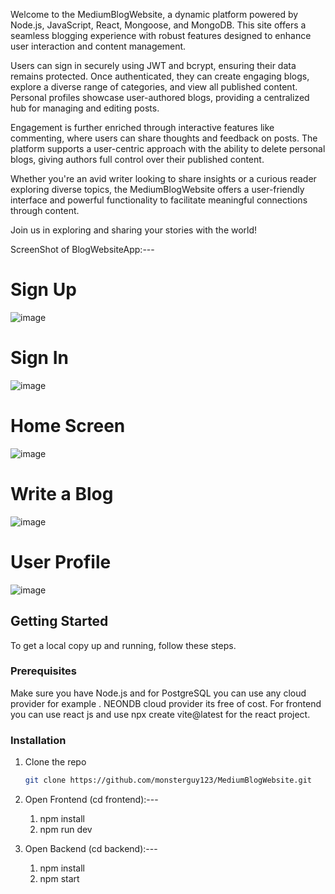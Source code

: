 
Welcome to the MediumBlogWebsite, a dynamic platform powered by Node.js, JavaScript, React, Mongoose, and MongoDB. This site offers a seamless blogging experience with robust features designed to enhance user interaction and content management.

Users can sign in securely using JWT and bcrypt, ensuring their data remains protected. Once authenticated, they can create engaging blogs, explore a diverse range of categories, and view all published content. Personal profiles showcase user-authored blogs, providing a centralized hub for managing and editing posts.

Engagement is further enriched through interactive features like commenting, where users can share thoughts and feedback on posts. The platform supports a user-centric approach with the ability to delete personal blogs, giving authors full control over their published content.

Whether you're an avid writer looking to share insights or a curious reader exploring diverse topics, the MediumBlogWebsite offers a user-friendly interface and powerful functionality to facilitate meaningful connections through content.

Join us in exploring and sharing your stories with the world!

ScreenShot of BlogWebsiteApp:---

# Sign Up
![image](https://github.com/monsterguy123/MediumBlogWebsite/assets/112856952/49929e97-ae4c-40f8-970d-377c093fafa6)

# Sign In
![image](https://github.com/monsterguy123/MediumBlogWebsite/assets/112856952/bc859f95-310a-492f-af6d-318c1b2ffd53)

# Home Screen
![image](https://github.com/monsterguy123/MediumBlogWebsite/assets/112856952/e5f425e1-6836-4505-a44c-4edace246594)

# Write a Blog
![image](https://github.com/monsterguy123/MediumBlogWebsite/assets/112856952/2345be65-3eb4-4f74-9230-e774840c0f9a)

# User Profile
![image](https://github.com/monsterguy123/MediumBlogWebsite/assets/112856952/a37740ce-d4d4-4e02-8080-c155a9eb49cb)

## Getting Started

To get a local copy up and running, follow these steps.

### Prerequisites

Make sure you have Node.js and for PostgreSQL you can use  any cloud provider for example . NEONDB cloud provider its free of cost.
For frontend you can use react js and use npx create vite@latest for the react project. 

### Installation

1. Clone the repo
   ```sh
   git clone https://github.com/monsterguy123/MediumBlogWebsite.git

2. Open Frontend (cd frontend):---
   1. npm install
   2. npm run dev
  
3. Open Backend (cd backend):---
   1. npm install
   2. npm start
